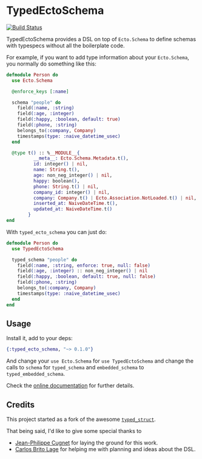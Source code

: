 # TypedEctoSchema

[![Build Status](https://travis-ci.org/bamorim/typed_ecto_schema.svg?branch=master)](https://travis-ci.org/bamorim/typed_ecto_schema)

TypedEctoSchema provides a DSL on top of `Ecto.Schema` to define schemas with typespecs without all
the boilerplate code.

For example, if you want to add type information about your `Ecto.Schema`, you normally do something
like this:
```elixir
defmodule Person do
  use Ecto.Schema

  @enforce_keys [:name]

  schema "people" do
    field(:name, :string)
    field(:age, :integer)
    field(:happy, :boolean, default: true)
    field(:phone, :string)
    belongs_to(:company, Company)
    timestamps(type: :naive_datetime_usec)
  end

  @type t() :: %__MODULE__{
          __meta__: Ecto.Schema.Metadata.t(),
          id: integer() | nil,
          name: String.t(),
          age: non_neg_integer() | nil,
          happy: boolean(),
          phone: String.t() | nil,
          company_id: integer() | nil,
          company: Company.t() | Ecto.Association.NotLoaded.t() | nil,
          inserted_at: NaiveDateTime.t(),
          updated_at: NaiveDateTime.t()
        }
end
```

With `typed_ecto_schema` you can just do:

```elixir
defmodule Person do
  use TypedEctoSchema

  typed_schema "people" do
    field(:name, :string, enforce: true, null: false)
    field(:age, :integer) :: non_neg_integer() | nil
    field(:happy, :boolean, default: true, null: false)
    field(:phone, :string)
    belongs_to(:company, Company)
    timestamps(type: :naive_datetime_usec)
  end
end
```

## Usage

Install it, add to your deps:

```elixir
{:typed_ecto_schema, "~> 0.1.0"}
```

And change your `use Ecto.Schema` for `use TypedEctoSchema` and change the calls to `schema` for
`typed_schema` and `embedded_schema` to `typed_embedded_schema`.

Check the [online documentation](https://hexdocs.pm/typed_ecto_schema) for further details.

## Credits

This project started as a fork of the awesome [`typed_struct`].

That being said, I'd like to give some special thanks to

- [Jean-Philippe Cugnet](https://github.com/ejpcmac) for laying the ground for this work.
- [Carlos Brito Lage](https://github.com/cblage) for helping me with planning and ideas about the
  DSL.

[`typed_struct`]: https://github.com/ejpcmac/typed_struct